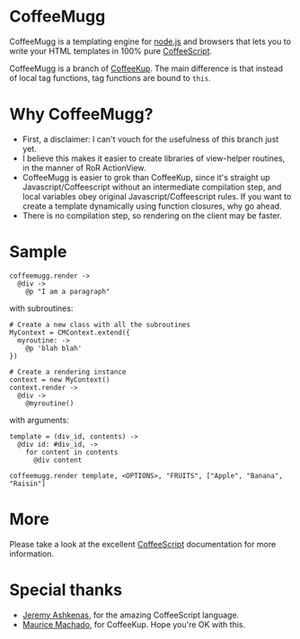 CoffeeMugg
==========

CoffeeMugg is a templating engine for [node.js](http://nodejs.org) and browsers that lets you to write your HTML templates in 100% pure [CoffeeScript](http://coffeescript.org).

CoffeeMugg is a branch of [CoffeeKup](https://github.com/mauricemach/coffeekup). The main difference is that instead of local tag functions, tag functions are bound to `this`.

Why CoffeeMugg?
===============

 * First, a disclaimer: I can't vouch for the usefulness of this branch just yet.
 * I believe this makes it easier to create libraries of view-helper routines, in the manner of RoR ActionView.
 * CoffeeMugg is easier to grok than CoffeeKup, since it's straight up Javascript/Coffeescript without an intermediate compilation step, and local variables obey original Javascript/Coffeescript rules. If you want to create a template dynamically using function closures, why go ahead.
 * There is no compilation step, so rendering on the client may be faster.

Sample
======

    coffeemugg.render ->
      @div ->
        @p "I am a paragraph"

with subroutines:

    # Create a new class with all the subroutines
    MyContext = CMContext.extend({
      myroutine: ->
        @p 'blah blah'
    })
    
    # Create a rendering instance
    context = new MyContext()
    context.render ->
      @div ->
        @myroutine()

with arguments:

    template = (div_id, contents) ->
      @div id: #div_id, ->
        for content in contents
          @div content

    coffeemugg.render template, <OPTIONS>, "FRUITS", ["Apple", "Banana", "Raisin"]

More
====

Please take a look at the excellent [CoffeeScript](http://coffeescript.org) documentation for more information.

Special thanks
==============

  - [Jeremy Ashkenas](https://github.com/jashkenas), for the amazing CoffeeScript language.
  - [Maurice Machado](https://github.com/mauricemach), for CoffeeKup. Hope you're OK with this.
